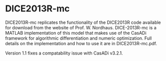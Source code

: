 # DICE2013R-mc

DICE2013R-mc replicates the functionality of the DICE2013R code available for download from the website of Prof. W. Nordhaus.  DICE-2013R-mc is a MATLAB implementation of this model that makes use of the CasADi framework for algorithmic differentiation and numeric optimization.  Full details on the implementation and how to use it are in DICE2013R-mc.pdf.

Version 1.1 fixes a compatability issue with CasADi v3.2.1.
